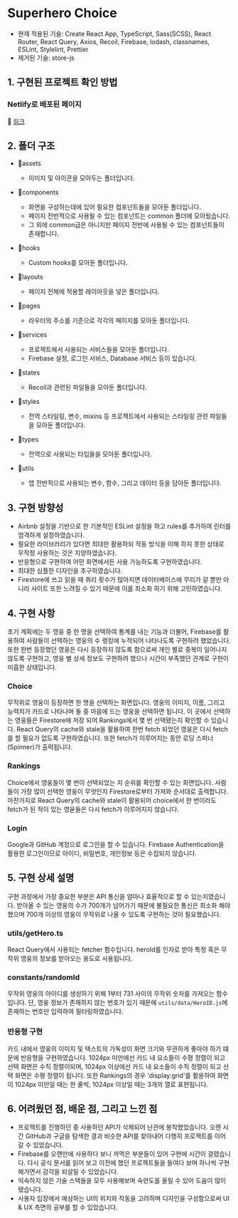 # Superhero Choice

- 현재 적용된 기술: Create React App, TypeScript, Sass(SCSS), React Router, React Query, Axios, Recoil, Firebase, lodash, classnames, ESLint, Stylelint, Prettier
- 제거된 기술: store-js

## 1. 구현된 프로젝트 확인 방법

### Netlify로 배포된 페이지

🔗 [링크](https://superhero-choice.netlify.app/)

## 2. 폴더 구조

- 📁assets

  - 이미지 및 아이콘을 모아두는 폴더입니다.

- 📁components

  - 화면을 구성하는데에 있어 필요한 컴포넌트들을 모아둔 폴더입니다.
  - 페이지 전반적으로 사용될 수 있는 컴포넌트는 common 폴더에 모아뒀습니다.
  - 그 외에 common급은 아니지만 페이지 전반에 사용될 수 있는 컴포넌트들이 존재합니다.

- 📁hooks

  - Custom hooks를 모아둔 폴더입니다.

- 📁layouts

  - 페이지 전체에 적용할 레이아웃을 넣은 폴더입니다.

- 📁pages

  - 라우터의 주소를 기준으로 각각의 페이지를 모아둔 폴더입니다.

- 📁services

  - 프로젝트에서 사용되는 서비스들을 모아둔 폴더입니다.
  - Firebase 설정, 로그인 서비스, Database 서비스 등이 있습니다.

- 📁states

  - Recoil과 관련된 파일들을 모아둔 폴더입니다.

- 📁styles

  - 전역 스타일링, 변수, mixins 등 프로젝트에서 사용되는 스타일링 관련 파일들을 모아둔 폴더입니다.

- 📁types

  - 전역으로 사용되는 타입들을 모아둔 폴더입니다.

- 📁utils

  - 앱 전반적으로 사용되는 변수, 함수, 그리고 데이터 등을 담아둔 폴더입니다.

## 3. 구현 방향성

- Airbnb 설정을 기반으로 한 기본적인 ESLint 설정을 하고 rules를 추가하여 린터를 엄격하게 설정하였습니다.
- 필요한 라이브러리가 있다면 최대한 활용하되 작동 방식을 이해 하지 못한 상태로 무작정 사용하는 것은 지양하였습니다.
- 반응형으로 구현하여 어떤 화면에서든 사용 가능하도록 구현하였습니다.
- 최대한 심플한 디자인을 추구하였습니다.
- Firestore에 쓰고 읽을 때 쿼리 횟수가 많아지면 데이터베이스에 무리가 갈 뿐만 아니라 사이트 또한 느려질 수 있기 때문에 이를 최소화 하기 위해 고민하였습니다.

## 4. 구현 사항

초기 계획에는 두 영웅 중 한 명을 선택하여 통계를 내는 기능과 더불어, Firebase를 활용하여 사람들이 선택하는 영웅의 수 랭킹에 누적되어 나타나도록 구현하려 했었습니다. 또한 한번 등장했던 영웅은 다시 등장하지 않도록 함으로써 개인 별로 중복이 일어나지 않도록 구현하고, 영웅 별 상세 정보도 구현하려 했으나 시간이 부족했던 관계로 구현이 미흡한 상태입니다.

### Choice

무작위로 영웅이 등장하면 한 명을 선택하는 화면입니다. 영웅의 이미지, 이름, 그리고 능력치가 카드로 나타나며 둘 중 마음에 드는 영웅을 선택하면 됩니다. 이 곳에서 선택하는 영웅들은 Firestore에 저장 되어 Rankings에서 몇 번 선택됐는지 확인할 수 있습니다. React Query의 cache와 stale을 활용하여 한번 fetch 되었던 영웅은 다시 fetch를 할 필요가 없도록 구현하였습니다. 또한 fetch가 이루어지는 동안 로딩 스피너(Spinner)가 출력됩니다.

### Rankings

Choice에서 영웅들이 몇 번이 선택되었는 지 순위를 확인할 수 있는 화면입니다. 사람들이 가장 많이 선택한 영웅이 무엇인지 Firestore로부터 가져와 순서대로 출력합니다. 마찬가지로 React Query의 cache와 stale이 활용되어 choice에서 한 번이라도 fetch가 된 적이 있는 영욷들은 다시 fetch가 이루어지지 않습니다.

### Login

Google과 GitHub 계정으로 로그인을 할 수 있습니다. Firebase Authentication을 활용한 로그인이므로 아이디, 비밀번호, 개인정보 등은 수집되지 않습니다.

## 5. 구현 상세 설명

구현 과정에서 가장 중요한 부분은 API 통신을 얼마나 효율적으로 할 수 있는지였습니다. 받아올 수 있는 영웅의 수가 700개가 넘어가기 때문에 불필요한 통신은 최소화 해야 했으며 700개 이상의 영웅이 무작위로 나올 수 있도록 구현하는 것이 필요했습니다.

### utils/getHero.ts

React Query에서 사용되는 fetcher 함수입니다. heroId를 인자로 받아 특정 혹은 무작위 영웅의 정보를 받아오는 용도로 사용됩니다.

### constants/randomId

무작위 영웅의 아이디를 생성하기 위해 1부터 731 사이의 무작위 숫자를 가져오는 함수입니다. 단, 영웅 정보가 존재하지 않는 번호가 있기 때문에 `utils/data/HeroID.js`에 존재하는 번호만 입력하여 필터링하였습니다.

### 반응형 구현

카드 내에서 영웅의 이미지 및 텍스트의 가독성이 화면 크기와 무관하게 좋아야 하기 떄문에 반응형을 구현하였습니다. 1024px 미만에선 카드 내 요소들이 수평 정렬이 되고 선택 화면은 수직 정렬이되며, 1024px 이상에선 카드 내 요소들이 수직 정렬이 되고 선택 화면은 수평 정렬이 됩니다. 또한 Rankings의 경우 'display:grid'를 활용하여 화면이 1024px 미만일 때는 한 줄씩, 1024px 이상일 때는 3개의 열로 표현됩니다.

## 6. 어려웠던 점, 배운 점, 그리고 느낀 점

- 프로젝트를 진행하던 중 사용하던 API가 삭제되어 난관에 봉착했었습니다. 오랜 시간 GitHub과 구글을 탐색한 결과 비슷한 API를 찾아내어 다행히 프로젝트를 이어갈 수 있었습니다. 
- Firebase를 오랜만에 사용하다 보니 까먹은 부분들이 있어 구현에 시간이 걸렸습니다. 다시 공식 문서를 읽어 보고 이전에 했던 프로젝트들을 들여다 보며 하나씩 구현해가면서 감각을 되살릴 수 있었습니다.
- 익숙하지 않은 기술 스택들을 모두 사용해보며 숙련도를 올릴 수 있어 도움이 많이 됐습니다.
- 사용자 입장에서 예상하는 UI의 위치와 작동을 고려하며 디자인을 구성함으로써 UI & UX 측면의 공부를 할 수 있었습니다.
